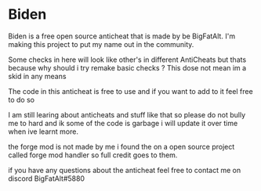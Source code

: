 # Biden

Biden is a free open source anticheat that is made by be BigFatAlt.
I'm making this project to put my name out in the community.

Some checks in here will look like other's in different AntiCheats but thats because why should i try remake basic checks ? This dose not mean im a skid in any means

The code in this anticheat is free to use and if you want to add to it feel free to do so

I am still learing about anticheats and stuff like that so please do not bully me to hard and ik some of the code is garbage i will update it over time when ive learnt more.

the forge mod is not made by me i found the on a open source project called forge mod handler so full credit goes to them.

if you have any questions about the anticheat feel free to contact me on discord BigFatAlt#5880